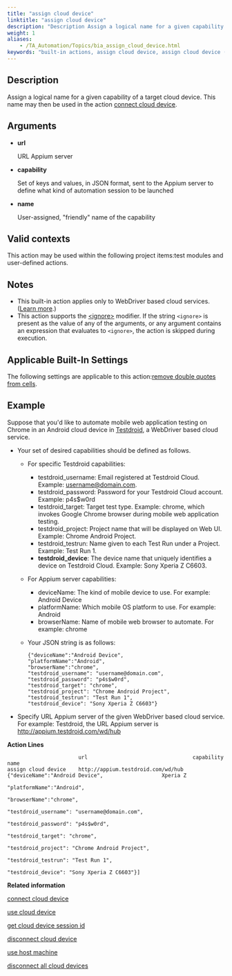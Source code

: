 ```yaml
--- 
title: "assign cloud device"
linktitle: "assign cloud device"
description: "Description Assign a logical name for a given capability of a target cloud device. This name may then be used in the action connect cloud device . Arguments url URL Appium server capability Set of ..."
weight: 1
aliases: 
    - /TA_Automation/Topics/bia_assign_cloud_device.html
keywords: "built-in actions, assign cloud device, assign cloud device (action), iOS (action), assign cloud device, Android (action), assign a mobile cloud device, name a mobile cloud device"
---
```


## Description

Assign a logical name for a given capability of a target cloud device. This name may then be used in the action [connect cloud device](/TA_Automation/Topics/bia_connect_cloud_device.html).

## Arguments

-   **url**

    URL Appium server

-   **capability**

    Set of keys and values, in JSON format, sent to the Appium server to define what kind of automation session to be launched

-   **name**

    User-assigned, "friendly" name of the capability


## Valid contexts

This action may be used within the following project items:test modules and user-defined actions.

## Notes

-   This built-in action applies only to WebDriver based cloud services. \([Learn more](/TA_Automation/Topics/aut_app_cloud_testing.html).\)
-   This action supports the [<ignore\>](/reuse/../TA_Automation/Topics/Ignoring_action.html) modifier. If the string `<ignore>` is present as the value of any of the arguments, or any argument contains an expression that evaluates to `<ignore>`, the action is skipped during execution.

## Applicable Built-In Settings

The following settings are applicable to this action:[remove double quotes from cells](/TA_Automation/Topics/bis_remove_double_quotes_from_cells.html).

## Example

Suppose that you'd like to automate mobile web application testing on Chrome in an Android cloud device in [Testdroid](http://docs.testdroid.com/appium/testdroid-desired-caps/), a WebDriver based cloud service.

-   Your set of desired capabilities should be defined as follows.
    -   For specific Testdroid capabilities:
        -   testdroid\_username: Email registered at Testdroid Cloud. Example: username@domain.com.
        -   testdroid\_password: Password for your Testdroid Cloud account. Example: p4s$w0rd
        -   testdroid\_target: Target test type. Example: chrome, which invokes Google Chrome browser during mobile web application testing.
        -   testdroid\_project: Project name that will be displayed on Web UI. Example: Chrome Android Project.
        -   testdroid\_testrun: Name given to each Test Run under a Project. Example: Test Run 1.
        -   **testdroid\_device**: The device name that uniquely identifies a device on Testdroid Cloud. Example: Sony Xperia Z C6603.
    -   For Appium server capabilities:
        -   deviceName: The kind of mobile device to use. For example: Android Device
        -   platformName: Which mobile OS platform to use. For example: Android
        -   browserName: Name of mobile web browser to automate. For example: chrome
    -   Your JSON string is as follows:

        ```
        {"deviceName":"Android Device",
        "platformName":"Android",
        "browserName":"chrome",
        "testdroid_username": "username@domain.com", 
        "testdroid_password": "p4s$w0rd", 
        "testdroid_target": "chrome",
        "testdroid_project": "Chrome Android Project", 
        "testdroid_testrun": "Test Run 1",
        "testdroid_device": "Sony Xperia Z C6603"}
        ```

-   Specify URL Appium server of the given WebDriver based cloud service. For example: Testdroid, the URL Appium server is http://appium.testdroid.com/wd/hub

**Action Lines**

```
                       url                                  capability                                        name   
assign cloud device    http://appium.testdroid.com/wd/hub   {"deviceName":"Android Device",                   Xperia Z
                                                            "platformName":"Android",
                                                            "browserName":"chrome",
                                                            "testdroid_username": "username@domain.com",
                                                            "testdroid_password": "p4s$w0rd", 
                                                            "testdroid_target": "chrome",
                                                            "testdroid_project": "Chrome Android Project", 
                                                            "testdroid_testrun": "Test Run 1",
                                                            "testdroid_device": "Sony Xperia Z C6603"}]    
```



**Related information**  


[connect cloud device](/TA_Automation/Topics/bia_connect_cloud_device.html)

[use cloud device](/TA_Automation/Topics/bia_use_cloud_device.html)

[get cloud device session id](/TA_Automation/Topics/bia_get_cloud_device_session_id.html)

[disconnect cloud device](/TA_Automation/Topics/bia_disconnect_cloud_device.html)

[use host machine](/TA_Automation/Topics/bia_use_host_machine.html)

[disconnect all cloud devices](/TA_Automation/Topics/bia_disconnect_all_cloud_devices.html)

